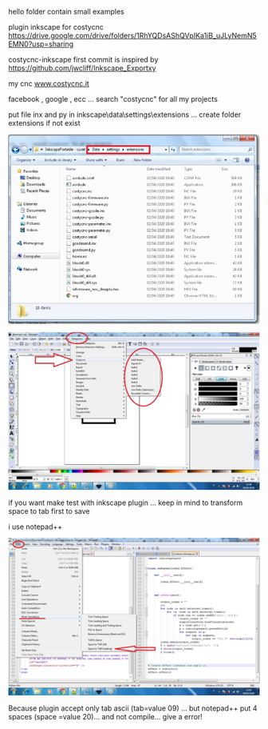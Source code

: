 hello folder contain small examples

plugin inkscape for costycnc https://drive.google.com/drive/folders/1RhYQDsAShQVpIKa1iB_uJLyNemN5EMN0?usp=sharing

costycnc-inkscape first commit is inspired by https://github.com/jwcliff/Inkscape_Exportxy
        
my cnc www.costycnc.it

facebook , google , ecc ... search "costycnc" for all my projects

put file inx and py in inkscape\data\settings\extensions ... create folder extensions if not exist

![alt text](https://github.com/costycnc/costycnc-inkscape-plugin-hello-world/blob/master/untitled.jpg)

![alt text](https://github.com/costycnc/costycnc-inkscape-plugin-hello-world/blob/master/menu.jpg)

if you want make test with inkscape plugin ... keep in mind to transform space to tab first to save 

i use notepad++

![alt text](https://github.com/costycnc/costycnc-inkscape-plugin-hello-world/blob/master/spacetab.jpg)

Because plugin accept only tab ascii (tab=value 09)  ... but notepad++ put 4 spaces (space =value 20)... and not compile... give a error!


